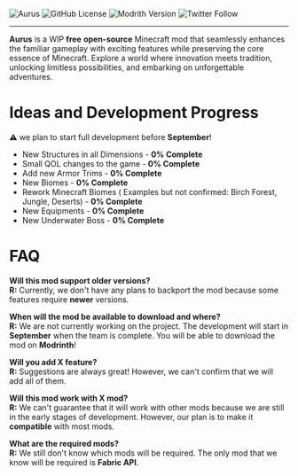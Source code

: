 ![Aurus](https://i.imgur.com/7M6znfp.png)
![GitHub License](https://img.shields.io/github/license/Dupernite/Aurus)
![Modrith Version](https://img.shields.io/modrinth/v/6UjXU2BV?logo=modrinth&link=https%3A%2F%2Fmodrinth.com%2Fmod%2Faurus)
![Twitter Follow](https://img.shields.io/twitter/follow/TeamAurus?link=https%3A%2F%2Ftwitter.com%2Fteamaurus)

---
**Aurus** is a WIP **free** **open-source** Minecraft mod that seamlessly enhances the familiar gameplay with exciting features while preserving the core essence of Minecraft. Explore a world where innovation meets tradition, unlocking limitless possibilities, and embarking on unforgettable adventures.

# Ideas and Development Progress

⚠️ we plan to start full development before **September**!

* New Structures in all Dimensions - **0% Complete** 
* Small QOL changes to the game - **0% Complete** 
* Add new Armor Trims - **0% Complete** 
* New Biomes - **0% Complete** 
* Rework Minecraft Biomes ( Examples but not confirmed: Birch Forest, Jungle, Deserts) - **0% Complete** 
* New Equipments - **0% Complete** 
* New Underwater Boss - **0% Complete** 

# FAQ
**Will this mod support older versions?**  
**R:** Currently, we don't have any plans to backport the mod because some features require **newer** versions.

**When will the mod be available to download and where?**  
**R:** We are not currently working on the project. The development will start in **September** when the team is complete. You will be able to download the mod on **Modrinth**!

**Will you add X feature?**  
**R:** Suggestions are always great! However, we can't confirm that we will add all of them.

**Will this mod work with X mod?**  
**R:** We can't guarantee that it will work with other mods because we are still in the early stages of development. However, our plan is to make it **compatible** with most mods.

**What are the required mods?**  
**R:** We still don't know which mods will be required. The only mod that we know will be required is **Fabric API**.
